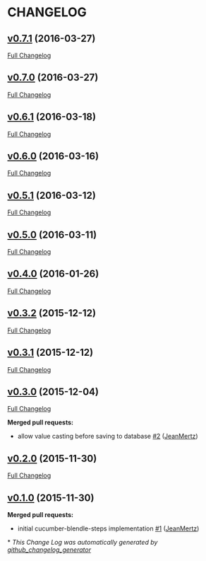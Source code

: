 # CHANGELOG

## [v0.7.1](https://github.com/blendle/cucumber-blendle-steps/tree/v0.7.1) (2016-03-27)
[Full Changelog](https://github.com/blendle/cucumber-blendle-steps/compare/v0.7.0...v0.7.1)

## [v0.7.0](https://github.com/blendle/cucumber-blendle-steps/tree/v0.7.0) (2016-03-27)
[Full Changelog](https://github.com/blendle/cucumber-blendle-steps/compare/v0.6.1...v0.7.0)

## [v0.6.1](https://github.com/blendle/cucumber-blendle-steps/tree/v0.6.1) (2016-03-18)
[Full Changelog](https://github.com/blendle/cucumber-blendle-steps/compare/v0.6.0...v0.6.1)

## [v0.6.0](https://github.com/blendle/cucumber-blendle-steps/tree/v0.6.0) (2016-03-16)
[Full Changelog](https://github.com/blendle/cucumber-blendle-steps/compare/v0.5.1...v0.6.0)

## [v0.5.1](https://github.com/blendle/cucumber-blendle-steps/tree/v0.5.1) (2016-03-12)
[Full Changelog](https://github.com/blendle/cucumber-blendle-steps/compare/v0.5.0...v0.5.1)

## [v0.5.0](https://github.com/blendle/cucumber-blendle-steps/tree/v0.5.0) (2016-03-11)
[Full Changelog](https://github.com/blendle/cucumber-blendle-steps/compare/v0.4.0...v0.5.0)

## [v0.4.0](https://github.com/blendle/cucumber-blendle-steps/tree/v0.4.0) (2016-01-26)
[Full Changelog](https://github.com/blendle/cucumber-blendle-steps/compare/v0.3.2...v0.4.0)

## [v0.3.2](https://github.com/blendle/cucumber-blendle-steps/tree/v0.3.2) (2015-12-12)
[Full Changelog](https://github.com/blendle/cucumber-blendle-steps/compare/v0.3.1...v0.3.2)

## [v0.3.1](https://github.com/blendle/cucumber-blendle-steps/tree/v0.3.1) (2015-12-12)
[Full Changelog](https://github.com/blendle/cucumber-blendle-steps/compare/v0.3.0...v0.3.1)

## [v0.3.0](https://github.com/blendle/cucumber-blendle-steps/tree/v0.3.0) (2015-12-04)
[Full Changelog](https://github.com/blendle/cucumber-blendle-steps/compare/v0.2.0...v0.3.0)

**Merged pull requests:**

- allow value casting before saving to database [\#2](https://github.com/blendle/cucumber-blendle-steps/pull/2) ([JeanMertz](https://github.com/JeanMertz))

## [v0.2.0](https://github.com/blendle/cucumber-blendle-steps/tree/v0.2.0) (2015-11-30)
[Full Changelog](https://github.com/blendle/cucumber-blendle-steps/compare/v0.1.0...v0.2.0)

## [v0.1.0](https://github.com/blendle/cucumber-blendle-steps/tree/v0.1.0) (2015-11-30)
**Merged pull requests:**

- initial cucumber-blendle-steps implementation [\#1](https://github.com/blendle/cucumber-blendle-steps/pull/1) ([JeanMertz](https://github.com/JeanMertz))



\* *This Change Log was automatically generated by [github_changelog_generator](https://github.com/skywinder/Github-Changelog-Generator)*